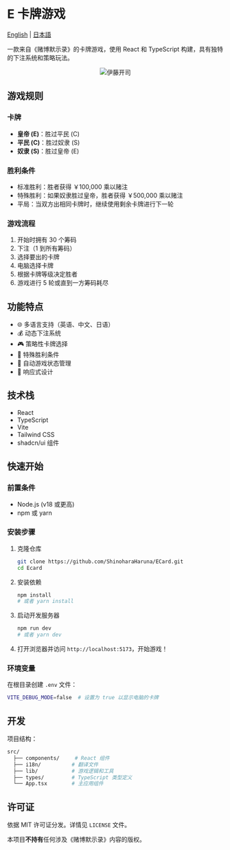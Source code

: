# E 卡牌游戏

[English](README.md) | [日本語](README_ja.md)

一款来自《赌博默示录》的卡牌游戏，使用 React 和 TypeScript 构建，具有独特的下注系统和策略玩法。

<div align="center">
    <img src="https://static.wikia.nocookie.net/vsbattles/images/2/2b/Kaijiproperrender.png/revision/latest?cb=20180520034603" alt="伊藤开司" />
</div>

## 游戏规则

### 卡牌
- **皇帝 (E)**：胜过平民 (C)
- **平民 (C)**：胜过奴隶 (S)
- **奴隶 (S)**：胜过皇帝 (E)

### 胜利条件
- 标准胜利：胜者获得 ￥100,000 乘以赌注
- 特殊胜利：如果奴隶胜过皇帝，胜者获得 ￥500,000 乘以赌注
- 平局：当双方出相同卡牌时，继续使用剩余卡牌进行下一轮

### 游戏流程
1. 开始时拥有 30 个筹码
2. 下注（1 到所有筹码）
3. 选择要出的卡牌
4. 电脑选择卡牌
5. 根据卡牌等级决定胜者
6. 游戏进行 5 轮或直到一方筹码耗尽

## 功能特点

- 🌐 多语言支持（英语、中文、日语）
- 💰 动态下注系统
- 🎮 策略性卡牌选择
- 🎯 特殊胜利条件
- 🔄 自动游戏状态管理
- 📱 响应式设计

## 技术栈

- React
- TypeScript
- Vite
- Tailwind CSS
- shadcn/ui 组件

## 快速开始

### 前置条件

- Node.js (v18 或更高)
- npm 或 yarn

### 安装步骤

1. 克隆仓库
   ```bash
   git clone https://github.com/ShinoharaHaruna/ECard.git
   cd Ecard
   ```

2. 安装依赖
   ```bash
   npm install
   # 或者 yarn install
   ```

3. 启动开发服务器
   ```bash
   npm run dev
   # 或者 yarn dev
   ```

4. 打开浏览器并访问 `http://localhost:5173`，开始游戏！

### 环境变量

在根目录创建 `.env` 文件：

```bash
VITE_DEBUG_MODE=false  # 设置为 true 以显示电脑的卡牌
```

## 开发

项目结构：

```bash
src/
  ├── components/     # React 组件
  ├── i18n/          # 翻译文件
  ├── lib/           # 游戏逻辑和工具
  ├── types/         # TypeScript 类型定义
  └── App.tsx        # 主应用组件
```

## 许可证

依据 MIT 许可证分发。详情见 `LICENSE` 文件。

本项目**不持有**任何涉及《赌博默示录》内容的版权。

